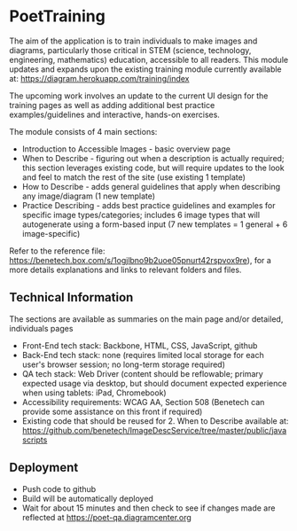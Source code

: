 # PoetTraining
The aim of the application is to train individuals to make images and diagrams, particularly those critical in STEM (science, technology, engineering, mathematics) education, accessible to all readers. This module updates and expands upon the existing training module currently available at: https://diagram.herokuapp.com/training/index <br />

The upcoming work involves an update to the current UI design for the training pages as well as adding additional best practice examples/guidelines and interactive, hands-on exercises. 

The module consists of 4 main sections:
* Introduction to Accessible Images - basic overview page
* When to Describe - figuring out when a description is actually required; this section leverages existing code, but will require updates to the look and feel to match the rest of the site (use existing 1 template)
* How to Describe - adds general guidelines that apply when describing any image/diagram (1 new template)
* Practice Describing - adds best practice guidelines and examples for specific image types/categories; includes 6 image types that will autogenerate using a form-based input (7 new templates = 1 general + 6 image-specific) <br />

Refer to the reference file: https://benetech.box.com/s/1ogjlbno9b2uoe05pnurt42rspvox9re), for a more details explanations and links to relevant folders and files. <br />

## Technical Information
The sections are available as summaries on the main page and/or detailed, individuals pages
* Front-End tech stack: Backbone, HTML, CSS, JavaScript, github 
* Back-End tech stack: none (requires limited local storage for each user's browser session; no long-term storage required)
* QA tech stack: Web Driver (content should be reflowable; primary expected usage via desktop, but should document expected experience when using tablets: iPad, Chromebook)
* Accessibility requirements: WCAG AA, Section 508 (Benetech can provide some assistance on this front if required)
* Existing code that should be reused for 2. When to Describe available at: https://github.com/benetech/ImageDescService/tree/master/public/javascripts

## Deployment
* Push code to github
* Build will be automatically deployed
* Wait for about 15 minutes and then check to see if changes made are reflected at https://poet-qa.diagramcenter.org



